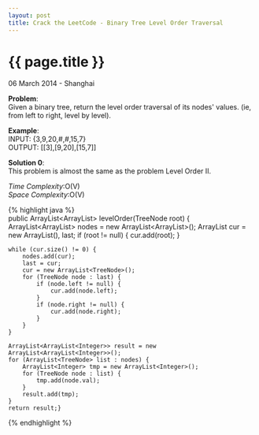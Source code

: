 ```yaml
---
layout: post
title: Crack the LeetCode - Binary Tree Level Order Traversal
---
```


{{ page.title }}
================

<p class="meta">06 March 2014 - Shanghai </p>

**Problem**:  
Given a binary tree, return the level order traversal of its nodes' values. (ie, from left to right, level by level).

**Example**:    
INPUT: {3,9,20,#,#,15,7}  
OUTPUT: [[3],[9,20],[15,7]]

**Solution 0**:  
This problem is almost the same as the problem Level Order II.

*Time Complexity*:O(V)  
*Space Complexity*:O(V)  

{% highlight java %}  
public ArrayList<ArrayList<Integer>> levelOrder(TreeNode root) {
    ArrayList<ArrayList<TreeNode>> nodes = new ArrayList<ArrayList<TreeNode>>();
    ArrayList<TreeNode> cur = new ArrayList<TreeNode>(), last;
    if (root != null) {
        cur.add(root);
    }

    while (cur.size() != 0) {
        nodes.add(cur);
        last = cur;
        cur = new ArrayList<TreeNode>();
        for (TreeNode node : last) {
            if (node.left != null) {
                cur.add(node.left);
            }
            if (node.right != null) {
                cur.add(node.right);
            }
        }
    }

    ArrayList<ArrayList<Integer>> result = new ArrayList<ArrayList<Integer>>();
    for (ArrayList<TreeNode> list : nodes) {
        ArrayList<Integer> tmp = new ArrayList<Integer>();
        for (TreeNode node : list) {
            tmp.add(node.val);
        }
        result.add(tmp);
    }
    return result;}
{% endhighlight %}
